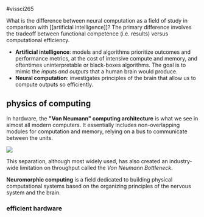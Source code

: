 #vissci265

What is the difference between neural computation as a field of study in comparison with [[artificial intelligence]]? The primary difference involves the tradeoff between functional competence (i.e. results) versus computational efficiency. 
- **Artificial intelligence**: models and algorithms prioritize outcomes and performance metrics, at the cost of intensive compute and memory, and oftentimes uninterpretable or black-boxes algorithms. The goal is to mimic the *inputs and outputs* that a human brain would produce.
- **Neural computation**: investigates principles of the brain that allow us to compute outputs so efficiently.

## physics of computing
In hardware, the **"Von Neumann" computing architecture** is what we see in almost all modern computers. It essentially includes non-overlapping modules for computation and memory, relying on a bus to communicate between the units. 

![](img/von_neumann.svg)

This separation, although most widely used, has also created an industry-wide limitation on throughput called the *Von Neumann Bottleneck*.

**Neuromorphic computing** is a field dedicated to building physical computational systems based on the organizing principles of the nervous system and the brain.

### efficient hardware
